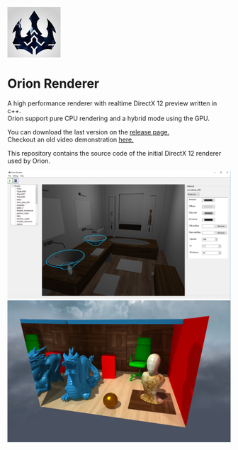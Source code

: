 ![logo](logo.jpg?raw=true)
# Orion Renderer

A high performance renderer with realtime DirectX 12 preview written in c++.  
Orion support pure CPU rendering and a hybrid mode using the GPU.  
  
You can download the last version on the [release page.](https://github.com/Trylz/OrionRenderer/releases/)  
Checkout an old video demonstration [here.](https://www.youtube.com/watch?v=9e2inDGcaYI)  

This repository contains the source code of the initial DirectX 12 renderer used by Orion.  

![Alt text](editor.png?raw=true "Editor")  
![Alt text](docs/gallery/DragonScene.png?raw=true "DragonScene")  